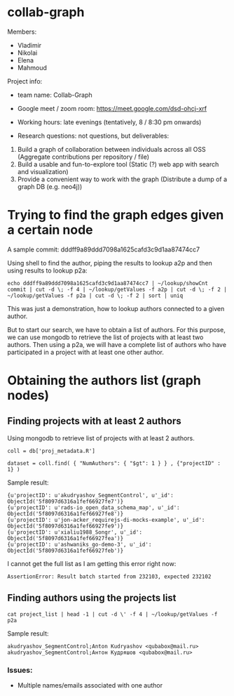 # collab-graph

Members:
- Vladimir
- Nikolai
- Elena
- Mahmoud

Project info:

- team name: Collab-Graph
- Google meet / zoom room: https://meet.google.com/dsd-ohcj-xrf
- Working hours: late evenings (tentatively, 8 / 8:30 pm onwards) 

- Research questions: not questions, but deliverables:
1. Build a graph of collaboration between individuals across all OSS (Aggregate contributions per repository / file)
2. Build a usable and fun-to-explore tool (Static (?) web app with search and visualization) 
3. Provide a convenient way to work with the graph (Distribute a dump of a graph DB (e.g. neo4j))

# Trying to find the graph edges given a certain node

A sample commit: dddff9a89ddd7098a1625cafd3c9d1aa87474cc7

Using shell to find the author, piping the results to lookup a2p and then using results to lookup p2a:  

`echo dddff9a89ddd7098a1625cafd3c9d1aa87474cc7 | ~/lookup/showCnt commit | cut -d \; -f 4 | ~/lookup/getValues -f a2p | cut -d \; -f 2 | ~/lookup/getValues -f p2a | cut -d \; -f 2 | sort | uniq`

This was just a demonstration, how to lookup authors connected to a given author.

But to start our search, we have to obtain a list of authors. For this purpose, we can use mongodb to retrieve the list of projects with at least two authors. Then using a p2a, we will have a complete list of authors who have participated in a project with at least one other author.

# Obtaining the authors list (graph nodes)

## Finding projects with at least 2 authors

Using mongodb to retrieve list of projects with at least 2 authors.

    coll = db['proj_metadata.R']
     
    dataset = coll.find( { "NumAuthors": { "$gt": 1 } } , {"projectID" : 1} )

Sample result:

    {u'projectID': u'akudryashov_SegmentControl', u'_id': ObjectId('5f8097d6316a1fef66927fe7')}
    {u'projectID': u'rads-io_open_data_schema_map', u'_id': ObjectId('5f8097d6316a1fef66927fe8')}
    {u'projectID': u'jon-acker_requirejs-di-mocks-example', u'_id': ObjectId('5f8097d6316a1fef66927fe9')}
    {u'projectID': u'xialiu1988_Songr', u'_id': ObjectId('5f8097d6316a1fef66927fea')}
    {u'projectID': u'ashwaniks_go-demo-3', u'_id': ObjectId('5f8097d6316a1fef66927feb')}

I cannot get the full list as I am getting this error right now:  

`AssertionError: Result batch started from 232103, expected 232102`

## Finding authors using the projects list

`cat project_list | head -1 | cut -d \' -f 4 | ~/lookup/getValues -f p2a`

Sample result:

    akudryashov_SegmentControl;Anton Kudryashov <qubabox@mail.ru>
    akudryashov_SegmentControl;Антон Кудряшов <qubabox@mail.ru>
    
### Issues:

- Multiple names/emails associated with one author


